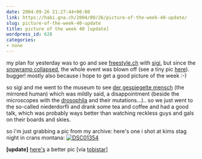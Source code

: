 ```yaml
---
date: 2004-09-26 21:27:44+00:00
link: https://habi.gna.ch/2004/09/26/picture-of-the-week-40-update/
slug: picture-of-the-week-40-update
title: picture of the week 40 [update]
wordpress_id: 628
categories:
- none
---
```


my plan for yesterday was to go and see [freestyle.ch](http://www.freestyle.ch/freestyle2004) with [sigi](http://www.slf.ch/staff/pers-home/sigrist/sigrist-en.html), but since the [snowramp collapsed](http://www.freestyle.ch/freestyle2004/alert.php), the whole event was blown off (see a tiny pic [here](http://www.freestyle.ch/freestyle2004/mag_content/rampe.jpg)).
bugger! mostly also because i hope to get a good picture of the week :-)

so sigi and me went to the museum to see [der gespiegelte mensch](http://www.dergespiegeltemensch.ch/) (the mirrored human) which was mildly said, a disappointment (beside the microscopes with the [drosophila](https://en.wikipedia.org/wiki/Drosophila) and their mutations...).. so we just went to the so-called niederdorfli and drank some tea and coffee and had a good talk, which was probably ways better than watching reckless guys and gals on their boards and skies.

so i'm just grabbing a pic from my archive:
here's one i shot at kims stag night in crans montana:
[![DSC01354](https://habi.gna.ch/blog/images/DSC01354-tm.jpg)](https://habi.gna.ch/blog/images/DSC01354.jpg)

**[update]**
[here's](http://www.tagesanzeiger.ch/dyn/news/galerie/zuerich/967.html) a better pic
[via [tobistar](http://www.tobistar.com/archiv/000241.php)]
